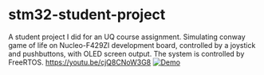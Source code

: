 # stm32-student-project

A student project I did for an UQ course assignment. Simulating conway game of life on Nucleo-F429ZI development board, controlled by a joystick and pushbuttons, with OLED screen output. The system is controlled by FreeRTOS.
https://youtu.be/cjQ8CNoW3G8
[![Demo](https://img.youtube.com/vi/cjQ8CNoW3G8/0.jpg)](https://www.youtube.com/watch?v=cjQ8CNoW3G8)
